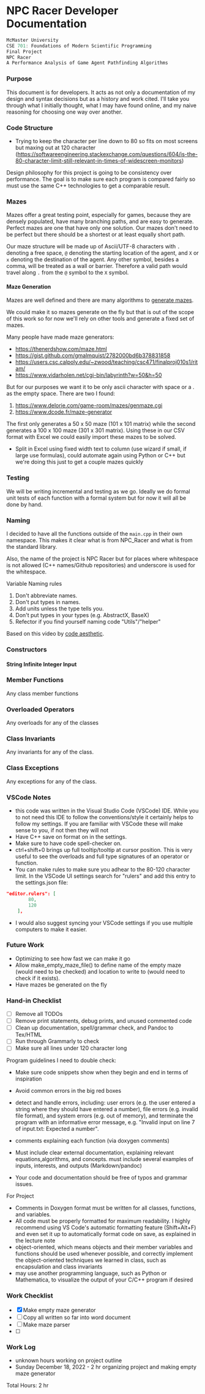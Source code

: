 # NPC Racer Developer Documentation

```C++
McMaster University 
CSE 701: Foundations of Modern Scientific Programming
Final Project
NPC Racer
A Performance Analysis of Game Agent Pathfinding Algorithms
```


### Purpose

This document is for developers. It acts as not only a documentation of my design and syntax decisions but as a history and work cited. I'll take you through what I initially thought, what I may have found online, and my naive reasoning for choosing one way over another.

### Code Structure


- Trying to keep the character per line down to 80 so fits on most screens but maxing out at 120 character (<https://softwareengineering.stackexchange.com/questions/604/is-the-80-character-limit-still-relevant-in-times-of-widescreen-monitors>)

Design philosophy for this project is going to be consistency over performance. The goal is to make sure each program is compared fairly so must use the same C++ technologies to get a comparable result. 

### Mazes
Mazes offer a great testing point, especially for games, because they are densely populated, have many branching paths, and are easy to generate. Perfect mazes are one that have only one solution. Our mazes don't need to be perfect but there should be a shortest or at least equally short path.

Our maze structure will be made up of Ascii/UTF-8 characters with `.` denoting a free space, `@` denoting the starting location of the agent, and `X` or `x` denoting the destination of the agent. Any other symbol, besides a comma, will be treated as a wall or barrier. Therefore a valid path would travel along `.` from the `@` symbol to the `X` symbol.


#### Maze Generation

Mazes are well defined and there are many algorithms to [generate mazes](https://stackoverflow.com/questions/38502/whats-a-good-algorithm-to-generate-a-maze). 

We could make it so mazes generate on the fly but that is out of the scope of this work so for now we'll rely on other tools and generate a fixed set of mazes.

Many people have made maze generators:
- https://thenerdshow.com/maze.html
- https://gist.github.com/gmalmquist/2782000bd6b378831858
- https://users.csc.calpoly.edu/~zwood/teaching/csc471/finalproj010s1/ritam/
- https://www.vidarholen.net/cgi-bin/labyrinth?w=50&h=50

But for our purposes we want it to be only ascii character with space or a . as the empty space. There are two I found:
1. https://www.delorie.com/game-room/mazes/genmaze.cgi
2. https://www.dcode.fr/maze-generator


The first only generates a 50 x 50 maze (101 x 101 matrix) while the second generates a 100 x 100 maze (301 x 301 matrix). Using these in our CSV format with Excel we could easily import these mazes to be solved.
- Split in Excel using fixed width text to column (use wizard if small, if large use formulas), could automate again using Python or C++ but we're doing this just to get a couple mazes quickly


### Testing

We will be writing incremental and testing as we go. Ideally we do formal unit tests of each function with a formal system but for now it will all be done by hand.



### Naming

I decided to have all the functions outside of the `main.cpp` in their own namespace. This makes it clear what is from NPC_Racer and what is from the standard library.

Also, the name of the project is NPC Racer but for places where whitespace is not allowed (C++ names/Github repositories) and underscore is used for the whitespace.


Variable Naming rules 
1. Don't abbreviate names.
2. Don't put types in names.
3. Add units unless the type tells you.
4. Don't put types in your types (e.g. AbstractX, BaseX)
5. Refector if you find yourself naming code "Utils"/"helper"

Based on this video by [code aesthetic](https://youtu.be/-J3wNP6u5YU).

### Constructors

#### String Infinite Integer Input



### Member Functions
Any class member functions


### Overloaded Operators

Any overloads for any of the classes



### Class Invariants
Any invariants for any of the class.

### Class Exceptions
Any exceptions for any of the class.


### VSCode Notes

- this code was written in the Visual Studio Code (VSCode) IDE. While you to not need this IDE to follow the conventions/style it certainly helps to follow my settings. If you are familiar with VSCode these will make sense to you, if not then they will not
- Have C++ save on format on in the settings.
- Make sure to have code spell-checker on.
- ctrl+shift+0 brings up full tooltip/tooltip at cursor position. This is very useful to see the overloads and full type signatures of an operator or function.
- You can make rules to make sure you adhear to the 80-120 character limit. In the VSCode UI settings search for "rulers" and add this entry to the settings.json file:

```json
"editor.rulers": [
        80,
        120
    ],
```

- I would also suggest syncing your VSCode settings if you use multiple computers to make it easier.

### Future Work

- Optimizing to see how fast we can make it go
- Allow make_empty_maze_file() to define name of the empty maze (would need to be checked) and location to write to (would need to check if it exists).
- Have mazes be generated on the fly

### Hand-in Checklist

- [ ] Remove all TODOs
- [ ] Remove print statements, debug prints, and unused commented code
- [ ] Clean up documentation, spell/grammar check, and Pandoc to Tex/HTML
- [ ] Run through Grammarly to check
- [ ] Make sure all lines under 120 character long

Program guidelines I need to double check:

- Make sure code snippets show when they begin and end in terms of inspiration
- Avoid common errors in the big red boxes
- detect and handle errors, including: user errors (e.g. the user entered a string where they should have entered a number),
 file errors (e.g. invalid file format), and system errors (e.g. out of memory),
 and terminate the program with an informative error message, e.g. "Invalid input on line 7 of input.txt: Expected a number".

- comments explaining each function (via doxygen comments)
- Must include clear external documentation, explaining relevant equations,algorithms, and concepts.
 must include several examples of inputs, interests, and outputs (Markdown/pandoc)
- Your code and documentation should be free of typos and grammar issues.

For Project

- Comments in Doxygen format must be written for all classes, functions, and variables.
- All code must be properly formatted for maximum readability. I highly recommend using VS Code's automatic formatting feature (Shift+Alt+F) and even set it up to automatically format code on save, as explained in the lecture note
- object-oriented, which means objects and their member variables and functions should be used whenever possible, and correctly implement the object-oriented techniques we learned in class, such as encapsulation and class invariants
- may use another programming language, such as Python or Mathematica, to visualize the output of your C/C++ program if desired

### Work Checklist

- [X] Make empty maze generator
- [ ] Copy all written so far into word document
- [ ] Make maze parser
- [ ] 


### Work Log
- unknown hours working on project outline
- Sunday December 18, 2022 - 2 hr organizing project and making empty maze generator


Total Hours: 2 hr

